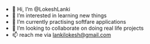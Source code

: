 - 👋 Hi, I’m @LokeshLanki
- 👀 I’m interested in learning new things
- 🌱 I’m currently practising softfare applications 
- 💞️ I’m looking to collaborate on doing real life projects
- 📫 reach me via lankilokesh@gmail.com      

<!---
LokeshLanki/LokeshLanki is a ✨ special ✨ repository because its `README.md` (this file) appears on your GitHub profile.
You can click the Preview link to take a look at your changes.
--->
